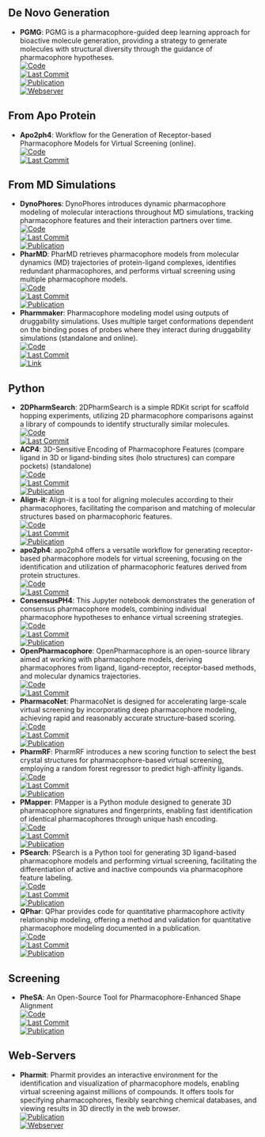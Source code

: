 
## **De Novo Generation**
- **PGMG**: PGMG is a pharmacophore-guided deep learning approach for bioactive molecule generation, providing a strategy to generate molecules with structural diversity through the guidance of pharmacophore hypotheses.  
	[![Code](https://img.shields.io/github/stars/CSUBioGroup/PGMG?style=for-the-badge&logo=github)](https://github.com/CSUBioGroup/PGMG)  
	[![Last Commit](https://img.shields.io/github/last-commit/CSUBioGroup/PGMG?style=for-the-badge&logo=github)](https://github.com/CSUBioGroup/PGMG)  
	[![Publication](https://img.shields.io/badge/Publication-Citations:6-blue?style=for-the-badge&logo=bookstack)](https://doi.org/10.1038%2Fs41467-023-41454-9)  
	[![Webserver](https://img.shields.io/badge/Webserver-online-brightgreen?style=for-the-badge&logo=cachet&logoColor=65FF8F)](https://www.csuligroup.com/PGMG)  

## **From Apo Protein**
- **Apo2ph4**: Workflow for the Generation of Receptor-based Pharmacophore Models for Virtual Screening (online).  
	[![Code](https://img.shields.io/github/stars/aglanger/apo2ph4?style=for-the-badge&logo=github)](https://github.com/aglanger/apo2ph4/)  
	[![Last Commit](https://img.shields.io/github/last-commit/aglanger/apo2ph4?style=for-the-badge&logo=github)](https://github.com/aglanger/apo2ph4/)  

## **From MD Simulations**
- **DynoPhores**: DynoPhores introduces dynamic pharmacophore modeling of molecular interactions throughout MD simulations, tracking pharmacophore features and their interaction partners over time.  
	[![Code](https://img.shields.io/github/stars/wolberlab/dynophores?style=for-the-badge&logo=github)](https://github.com/wolberlab/dynophores)  
	[![Last Commit](https://img.shields.io/github/last-commit/wolberlab/dynophores?style=for-the-badge&logo=github)](https://github.com/wolberlab/dynophores)  
	[![Publication](https://img.shields.io/badge/Publication-Citations:0-blue?style=for-the-badge&logo=bookstack)](https://doi.org/10.18452/14267)  
- **PharMD**: PharMD retrieves pharmacophore models from molecular dynamics (MD) trajectories of protein-ligand complexes, identifies redundant pharmacophores, and performs virtual screening using multiple pharmacophore models.  
	[![Code](https://img.shields.io/github/stars/ci-lab-cz/pharmd?style=for-the-badge&logo=github)](https://github.com/ci-lab-cz/pharmd)  
	[![Last Commit](https://img.shields.io/github/last-commit/ci-lab-cz/pharmd?style=for-the-badge&logo=github)](https://github.com/ci-lab-cz/pharmd)  
	[![Publication](https://img.shields.io/badge/Publication-Citations:17-blue?style=for-the-badge&logo=bookstack)](https://doi.org/10.3390/ijms20235834)  
- **Pharmmaker**: Pharmacophore modeling model using outputs of druggability simulations. Uses multiple target conformations dependent on the binding poses of probes where they interact during druggability simulations (standalone and online).  
	[![Code](https://img.shields.io/github/stars/prody/ProDy?style=for-the-badge&logo=github)](https://github.com/prody/ProDy)  
	[![Last Commit](https://img.shields.io/github/last-commit/prody/ProDy?style=for-the-badge&logo=github)](https://github.com/prody/ProDy)  
	[![Link](https://img.shields.io/badge/Link-online-brightgreen?style=for-the-badge&logo=cachet&logoColor=65FF8F)](http://prody.csb.pitt.edu/pharmmaker/)  

## **Python**
- **2DPharmSearch**: 2DPharmSearch is a simple RDKit script for scaffold hopping experiments, utilizing 2D pharmacophore comparisons against a library of compounds to identify structurally similar molecules.  
	[![Code](https://img.shields.io/github/stars/arthuc01/2d-pharmacophore-search?style=for-the-badge&logo=github)](https://github.com/arthuc01/2d-pharmacophore-search)  
	[![Last Commit](https://img.shields.io/github/last-commit/arthuc01/2d-pharmacophore-search?style=for-the-badge&logo=github)](https://github.com/arthuc01/2d-pharmacophore-search)  
- **ACP4**: 3D-Sensitive Encoding of Pharmacophore Features (compare ligand in 3D or ligand-binding sites (holo structures) can compare pockets) (standalone)  
	[![Code](https://img.shields.io/github/stars/tsudalab/ACP4?style=for-the-badge&logo=github)](https://github.com/tsudalab/ACP4)  
	[![Last Commit](https://img.shields.io/github/last-commit/tsudalab/ACP4?style=for-the-badge&logo=github)](https://github.com/tsudalab/ACP4)  
	[![Publication](https://img.shields.io/badge/Publication-Citations:3-blue?style=for-the-badge&logo=bookstack)](https://doi.org/10.1021/acs.jcim.2c01623)  
- **Align-it**: Align-it is a tool for aligning molecules according to their pharmacophores, facilitating the comparison and matching of molecular structures based on pharmacophoric features.  
	[![Code](https://img.shields.io/github/stars/OliverBScott/align-it?style=for-the-badge&logo=github)](https://github.com/OliverBScott/align-it)  
	[![Last Commit](https://img.shields.io/github/last-commit/OliverBScott/align-it?style=for-the-badge&logo=github)](https://github.com/OliverBScott/align-it)  
	[![Publication](https://img.shields.io/badge/Publication-Citations:100-blue?style=for-the-badge&logo=bookstack)](https://doi.org/10.1016/j.jmgm.2008.04.003)  
- **apo2ph4**: apo2ph4 offers a versatile workflow for generating receptor-based pharmacophore models for virtual screening, focusing on the identification and utilization of pharmacophoric features derived from protein structures.  
	[![Code](https://img.shields.io/github/stars/molinfo-vienna/apo2ph4?style=for-the-badge&logo=github)](https://github.com/molinfo-vienna/apo2ph4)  
	[![Last Commit](https://img.shields.io/github/last-commit/molinfo-vienna/apo2ph4?style=for-the-badge&logo=github)](https://github.com/molinfo-vienna/apo2ph4)  
- **ConsensusPH4**: This Jupyter notebook demonstrates the generation of consensus pharmacophore models, combining individual pharmacophore hypotheses to enhance virtual screening strategies.  
	[![Code](https://img.shields.io/github/stars/AngelRuizMoreno/ConcensusPharmacophore?style=for-the-badge&logo=github)](https://github.com/AngelRuizMoreno/ConcensusPharmacophore/blob/main/tutorials/ConsensusPharmacophore.ipynb)  
	[![Last Commit](https://img.shields.io/github/last-commit/AngelRuizMoreno/ConcensusPharmacophore?style=for-the-badge&logo=github)](https://github.com/AngelRuizMoreno/ConcensusPharmacophore/blob/main/tutorials/ConsensusPharmacophore.ipynb)  
	[![Publication](https://img.shields.io/badge/Publication-Citations:0-blue?style=for-the-badge&logo=bookstack)](https://doi.org/10.5281/zenodo.8276506)  
- **OpenPharmacophore**: OpenPharmacophore is an open-source library aimed at working with pharmacophore models, deriving pharmacophores from ligand, ligand-receptor, receptor-based methods, and molecular dynamics trajectories.  
	[![Code](https://img.shields.io/github/stars/uibcdf/OpenPharmacophore?style=for-the-badge&logo=github)](https://github.com/uibcdf/OpenPharmacophore)  
	[![Last Commit](https://img.shields.io/github/last-commit/uibcdf/OpenPharmacophore?style=for-the-badge&logo=github)](https://github.com/uibcdf/OpenPharmacophore)  
- **PharmacoNet**: PharmacoNet is designed for accelerating large-scale virtual screening by incorporating deep pharmacophore modeling, achieving rapid and reasonably accurate structure-based scoring.  
	[![Code](https://img.shields.io/github/stars/SeonghwanSeo/PharmacoNet?style=for-the-badge&logo=github)](https://github.com/SeonghwanSeo/PharmacoNet)  
	[![Last Commit](https://img.shields.io/github/last-commit/SeonghwanSeo/PharmacoNet?style=for-the-badge&logo=github)](https://github.com/SeonghwanSeo/PharmacoNet)  
	[![Publication](https://img.shields.io/badge/Publication-Citations:N/A-blue?style=for-the-badge&logo=arxiv)](https://arxiv.org/abs/2310.03223)  
- **PharmRF**: PharmRF introduces a new scoring function to select the best crystal structures for pharmacophore-based virtual screening, employing a random forest regressor to predict high-affinity ligands.  
	[![Code](https://img.shields.io/github/stars/Prasanth-Kumar87/PharmRF?style=for-the-badge&logo=github)](https://github.com/Prasanth-Kumar87/PharmRF)  
	[![Last Commit](https://img.shields.io/github/last-commit/Prasanth-Kumar87/PharmRF?style=for-the-badge&logo=github)](https://github.com/Prasanth-Kumar87/PharmRF)  
	[![Publication](https://img.shields.io/badge/Publication-Citations:0-blue?style=for-the-badge&logo=bookstack)](https://doi.org/10.1002/jcc.26840.)  
- **PMapper**: PMapper is a Python module designed to generate 3D pharmacophore signatures and fingerprints, enabling fast identification of identical pharmacophores through unique hash encoding.  
	[![Code](https://img.shields.io/github/stars/DrrDom/pmapper?style=for-the-badge&logo=github)](https://github.com/DrrDom/pmapper)  
	[![Last Commit](https://img.shields.io/github/last-commit/DrrDom/pmapper?style=for-the-badge&logo=github)](https://github.com/DrrDom/pmapper)  
	[![Publication](https://img.shields.io/badge/Publication-Citations:42-blue?style=for-the-badge&logo=bookstack)](https://doi.org/10.3390/molecules23123094)  
- **PSearch**: PSearch is a Python tool for generating 3D ligand-based pharmacophore models and performing virtual screening, facilitating the differentiation of active and inactive compounds via pharmacophore feature labeling.  
	[![Code](https://img.shields.io/github/stars/meddwl/psearch?style=for-the-badge&logo=github)](https://github.com/meddwl/psearch)  
	[![Last Commit](https://img.shields.io/github/last-commit/meddwl/psearch?style=for-the-badge&logo=github)](https://github.com/meddwl/psearch)  
	[![Publication](https://img.shields.io/badge/Publication-Citations:42-blue?style=for-the-badge&logo=bookstack)](https://doi.org/10.3390/molecules23123094)  
- **QPhar**: QPhar provides code for quantitative pharmacophore activity relationship modeling, offering a method and validation for quantitative pharmacophore modeling documented in a publication.  
	[![Code](https://img.shields.io/github/stars/StefanKohlbacher/QuantPharmacophore?style=for-the-badge&logo=github)](https://github.com/StefanKohlbacher/QuantPharmacophore)  
	[![Last Commit](https://img.shields.io/github/last-commit/StefanKohlbacher/QuantPharmacophore?style=for-the-badge&logo=github)](https://github.com/StefanKohlbacher/QuantPharmacophore)  
	[![Publication](https://img.shields.io/badge/Publication-Citations:11-blue?style=for-the-badge&logo=bookstack)](https://doi.org/10.1186/s13321-021-00537-9)  

## **Screening**
- **PheSA**: An Open-Source Tool for Pharmacophore-Enhanced Shape Alignment  
	[![Code](https://img.shields.io/github/stars/joewah/PheSAExamples?style=for-the-badge&logo=github)](https://github.com/joewah/PheSAExamples)  
	[![Last Commit](https://img.shields.io/github/last-commit/joewah/PheSAExamples?style=for-the-badge&logo=github)](https://github.com/joewah/PheSAExamples)  
	[![Publication](https://img.shields.io/badge/Publication-Citations:0-blue?style=for-the-badge&logo=bookstack)](https://doi.org/10.1021/acs.jcim.4c00516)  

## **Web-Servers**
- **Pharmit**: Pharmit provides an interactive environment for the identification and visualization of pharmacophore models, enabling virtual screening against millions of compounds. It offers tools for specifying pharmacophores, flexibly searching chemical databases, and viewing results in 3D directly in the web browser.  
	[![Publication](https://img.shields.io/badge/Publication-Citations:227-blue?style=for-the-badge&logo=bookstack)](https://doi.org/10.1093%2Fnar%2Fgkw287)  
	[![Webserver](https://img.shields.io/badge/Webserver-online-brightgreen?style=for-the-badge&logo=cachet&logoColor=65FF8F)](https://pharmit.csb.pitt.edu/)  
